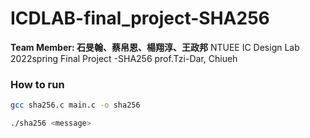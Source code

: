 # ICDLAB-final_project-SHA256

**Team Member: 石旻翰、蔡帛恩、楊翔淳、王政邦**
NTUEE IC Design Lab 2022spring Final Project -SHA256 prof.Tzi-Dar, Chiueh

### How to run
```bash
gcc sha256.c main.c -o sha256
```
```bash
./sha256 <message>
```

